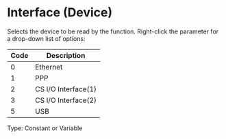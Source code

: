# Interface (Device)

Selects the device to be read by the function. Right-click the parameter for a drop-down list of options:

| Code | Description         |
| ---- | ------------------- |
| 0    | Ethernet            |
| 1    | PPP                 |
| 2    | CS I/O Interface(1) |
| 3    | CS I/O Interface(2) |
| 5    | USB                 |

Type: Constant or Variable
